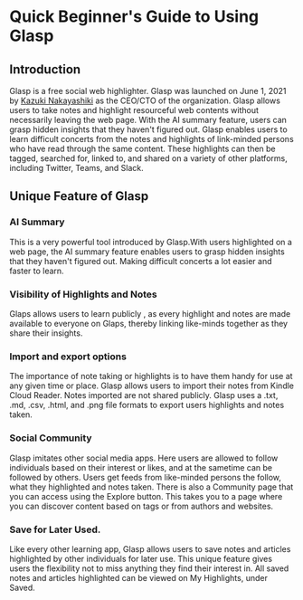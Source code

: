 # Quick Beginner's Guide to Using Glasp
## Introduction
Glasp is a free social web highlighter. Glasp was launched on June 1, 2021 by [Kazuki Nakayashiki](https://www.crunchbase.com/person/kazuki-nakayashiki) as the CEO/CTO of the organization. Glasp allows users to take notes and highlight resourceful  web contents without necessarily leaving the web page. With the AI summary feature, users can grasp hidden insights that they haven't figured out. Glasp enables users to learn difficult concerts from the notes and highlights of link-minded persons who have read through the same content. These highlights can then be tagged, searched for, linked to, and shared on a variety of other platforms, including Twitter, Teams, and Slack.

## Unique Feature of Glasp
### AI Summary 
This is a very powerful tool introduced by Glasp.With users highlighted on a web page, the AI summary feature enables users to grasp hidden insights that they haven't figured out. Making difficult concerts a lot easier and faster to learn. 


### Visibility of Highlights and Notes
Glaps allows users to learn publicly , as every highlight and notes are made available to everyone on Glaps, thereby linking like-minds together as they share their insights.

### Import and export options
The importance of note taking or highlights is to have them handy for use at any given time or place. Glasp allows users to import their notes from Kindle Cloud Reader. Notes imported are not shared publicly.
Glasp uses a .txt, .md, .csv, .html, and .png file formats to export users highlights and notes taken. 

### Social Community 
Glasp imitates other social media apps. Here users are allowed to follow individuals based on their interest or likes, and at the sametime can be followed by others. Users get feeds from like-minded persons the follow, what they highlighted and notes taken.
There is also a Community page that you can access using the Explore button. This takes you to a page where you can discover content based on tags or from authors and websites.

### Save for Later Used.
Like every other learning app, Glasp allows users to save notes and articles highlighted by other individuals for later use. This unique feature gives users the flexibility not to miss anything they find their interest in.  All saved notes and articles highlighted can be viewed on My Highlights, under Saved.  

